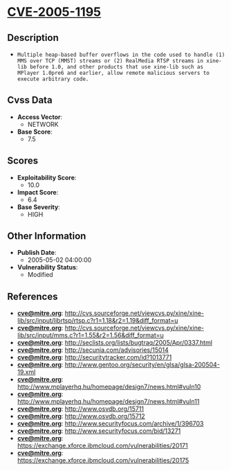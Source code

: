 
# [CVE-2005-1195](http://cvs.sourceforge.net/viewcvs.py/xine/xine-lib/src/input/librtsp/rtsp.c?r1=1.18&r2=1.19&diff_format=u)

## Description

- `Multiple heap-based buffer overflows in the code used to handle (1) MMS over TCP (MMST) streams or (2) RealMedia RTSP streams in xine-lib before 1.0, and other products that use xine-lib such as MPlayer 1.0pre6 and earlier, allow remote malicious servers to execute arbitrary code.`

## Cvss Data

- **Access Vector**:
  - NETWORK
- **Base Score**:
  - 7.5

## Scores

- **Exploitability Score**:
  - 10.0
- **Impact Score**:
  - 6.4
- **Base Severity**:
  - HIGH

## Other Information

- **Publish Date**:
  - 2005-05-02 04:00:00
- **Vulnerability Status**:
  - Modified

## References

- **cve@mitre.org**: http://cvs.sourceforge.net/viewcvs.py/xine/xine-lib/src/input/librtsp/rtsp.c?r1=1.18&r2=1.19&diff_format=u
- **cve@mitre.org**: http://cvs.sourceforge.net/viewcvs.py/xine/xine-lib/src/input/mms.c?r1=1.55&r2=1.56&diff_format=u
- **cve@mitre.org**: http://seclists.org/lists/bugtraq/2005/Apr/0337.html
- **cve@mitre.org**: http://secunia.com/advisories/15014
- **cve@mitre.org**: http://securitytracker.com/id?1013771
- **cve@mitre.org**: http://www.gentoo.org/security/en/glsa/glsa-200504-19.xml
- **cve@mitre.org**: http://www.mplayerhq.hu/homepage/design7/news.html#vuln10
- **cve@mitre.org**: http://www.mplayerhq.hu/homepage/design7/news.html#vuln11
- **cve@mitre.org**: http://www.osvdb.org/15711
- **cve@mitre.org**: http://www.osvdb.org/15712
- **cve@mitre.org**: http://www.securityfocus.com/archive/1/396703
- **cve@mitre.org**: http://www.securityfocus.com/bid/13271
- **cve@mitre.org**: https://exchange.xforce.ibmcloud.com/vulnerabilities/20171
- **cve@mitre.org**: https://exchange.xforce.ibmcloud.com/vulnerabilities/20175
